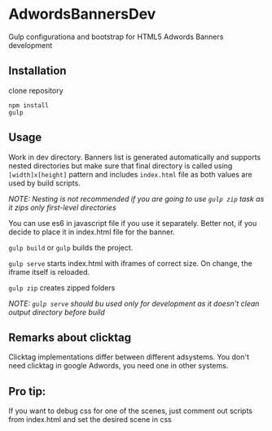 # AdwordsBannersDev
Gulp configurationa and bootstrap for HTML5 Adwords Banners development

## Installation
clone repository
```
npm install
gulp
```

## Usage
Work in dev directory. Banners list is generated automatically and supports nested directories but make sure that final
directory is called using `[width]x[height]` pattern and includes `index.html` file as both values are used by build scripts.

*NOTE: Nesting is not recommended if you are going to use `gulp zip` task as it zips only first-level directories*

You can use es6 in javascript file if you use it separately.
Better not, if you decide to place it in index.html file for the banner.

`gulp build` or `gulp` builds the project.

`gulp serve` starts index.html with iframes of correct size. On change, the iframe itself is reloaded.

`gulp zip` creates zipped folders

*NOTE: `gulp serve` should bu used only for development as it doesn't clean output directory before build*

## Remarks about clicktag

Clicktag implementations differ between different adsystems. You don't need clicktag in google Adwords,
you need one in other systems.

## Pro tip:

If you want to debug css for one of the scenes, just comment out scripts from index.html and set the desired scene in css

